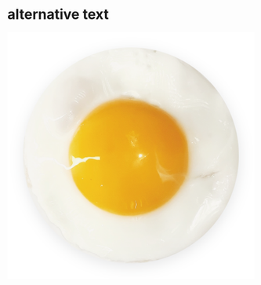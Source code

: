# alternative text

![upper case O, but it`s a delicious sunny side up, perfectly rounded and centered](01-alterative-text/uppercase-o-sojkova.png)

